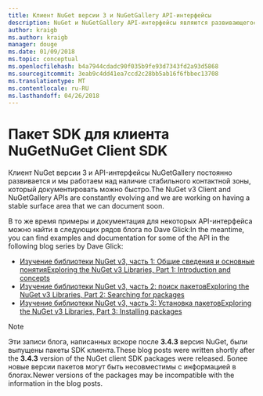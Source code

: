 ```yaml
---
title: Клиент NuGet версии 3 и NuGetGallery API-интерфейсы
description: NuGet и NuGetGallery API-интерфейсы являются развивающегося и еще не документированы, но примеры можно найти в блоге Дэйв Glick.
author: kraigb
ms.author: kraigb
manager: douge
ms.date: 01/09/2018
ms.topic: conceptual
ms.openlocfilehash: b4a7944cdadc90f035b9fe93d7343fd2a93d5868
ms.sourcegitcommit: 3eab9c4dd41ea7ccd2c28bb5ab16f6fbbec13708
ms.translationtype: MT
ms.contentlocale: ru-RU
ms.lasthandoff: 04/26/2018
---
```

# <a name="nuget-client-sdk"></a><span data-ttu-id="e2d1e-103">Пакет SDK для клиента NuGet</span><span class="sxs-lookup"><span data-stu-id="e2d1e-103">NuGet Client SDK</span></span>

<span data-ttu-id="e2d1e-104">Клиент NuGet версии 3 и API-интерфейсы NuGetGallery постоянно развивается и мы работаем над наличие стабильного контактной зоны, который документировать можно быстро.</span><span class="sxs-lookup"><span data-stu-id="e2d1e-104">The NuGet v3 Client and NuGetGallery APIs are constantly evolving and we are working on having a stable surface area that we can document soon.</span></span>

<span data-ttu-id="e2d1e-105">В то же время примеры и документация для некоторых API-интерфейса можно найти в следующих рядов блога по Dave Glick:</span><span class="sxs-lookup"><span data-stu-id="e2d1e-105">In the meantime, you can find examples and documentation for some of the API in the following blog series by Dave Glick:</span></span>

- [<span data-ttu-id="e2d1e-106">Изучение библиотеки NuGet v3, часть 1: Общие сведения и основные понятия</span><span class="sxs-lookup"><span data-stu-id="e2d1e-106">Exploring the NuGet v3 Libraries, Part 1: Introduction and concepts</span></span>](http://daveaglick.com/posts/exploring-the-nuget-v3-libraries-part-1)
- [<span data-ttu-id="e2d1e-107">Изучение библиотеки NuGet v3, часть 2: поиск пакетов</span><span class="sxs-lookup"><span data-stu-id="e2d1e-107">Exploring the NuGet v3 Libraries, Part 2: Searching for packages</span></span>](http://daveaglick.com/posts/exploring-the-nuget-v3-libraries-part-2)
- [<span data-ttu-id="e2d1e-108">Изучение библиотеки NuGet v3, часть 3: Установка пакетов</span><span class="sxs-lookup"><span data-stu-id="e2d1e-108">Exploring the NuGet v3 Libraries, Part 3: Installing packages</span></span>](http://daveaglick.com/posts/exploring-the-nuget-v3-libraries-part-3)

> [!Note]
> <span data-ttu-id="e2d1e-109">Эти записи блога, написанных вскоре после **3.4.3** версия NuGet, были выпущены пакеты SDK клиента.</span><span class="sxs-lookup"><span data-stu-id="e2d1e-109">These blog posts were written shortly after the **3.4.3** version of the NuGet client SDK packages were released.</span></span>
> <span data-ttu-id="e2d1e-110">Более новые версии пакетов могут быть несовместимы с информацией в блогах.</span><span class="sxs-lookup"><span data-stu-id="e2d1e-110">Newer versions of the packages may be incompatible with the information in the blog posts.</span></span>
